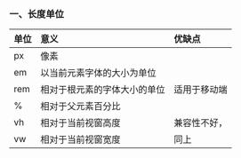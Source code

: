 ### 一、长度单位

| 单位 | 意义 | 优缺点 |
| :--- | :--- | :--- |
| px | 像素 |  |
| em | 以当前元素字体的大小为单位 |  |
| rem | 相对于根元素的字体大小的单位 | 适用于移动端 |
| % | 相对于父元素百分比 |  |
| vh | 相对于当前视窗高度 | 兼容性不好， |
| vw | 相对于当前视窗宽度 | 同上 |




